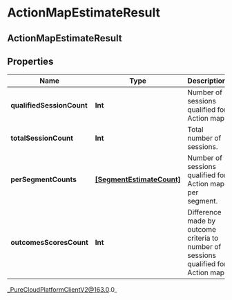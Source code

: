# ActionMapEstimateResult

## ActionMapEstimateResult

## Properties

|Name | Type | Description | Notes|
|------------ | ------------- | ------------- | -------------|
| **qualifiedSessionCount** | **Int** | Number of sessions qualified for Action map. | [optional] |
| **totalSessionCount** | **Int** | Total number of sessions. | [optional] |
| **perSegmentCounts** | [**[SegmentEstimateCount]**](SegmentEstimateCount) | Number of sessions qualified for Action map per segment. | [optional] |
| **outcomesScoresCount** | **Int** | Difference made by outcome criteria to number of sessions qualified for Action map. | [optional] |



_PureCloudPlatformClientV2@163.0.0_
